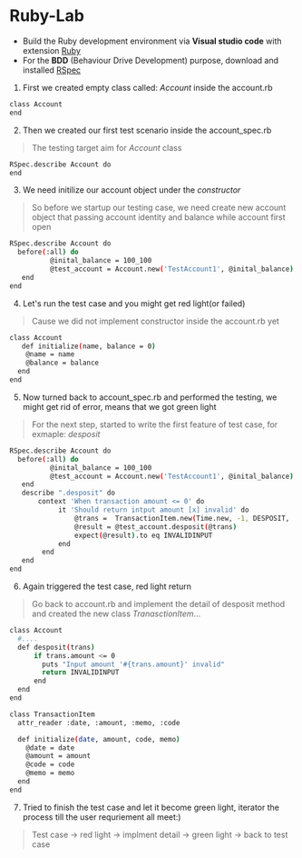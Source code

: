 # Ruby-Lab

- Build the Ruby development environment via **Visual studio code** with extension [Ruby](https://github.com/rubyide/vscode-ruby)
- For the **BDD** (Behaviour Drive Development) purpose, download and installed [RSpec](http://rspec.info/)

1. First we created empty class called: *Account* inside the account.rb
```sh
class Account
end
```
2. Then we created our first test scenario inside the account_spec.rb
> The testing target aim for *Account* class
```sh
RSpec.describe Account do
end
```
3. We need initilize our account object under the *constructor*
> So before we startup our testing case, we need create new account object that passing account identity and balance while account first open
```sh
RSpec.describe Account do
  before(:all) do
          @inital_balance = 100_100
          @test_account = Account.new('TestAccount1', @inital_balance)
   end
end
```
4. Let's run the test case and you  might get red light(or failed) 
> Cause we did not implement constructor inside the account.rb yet
```sh
class Account
   def initialize(name, balance = 0)
    @name = name
    @balance = balance
  end
end
```
5. Now turned back to account_spec.rb and performed the testing, we might get rid of error, means that we got green light
> For the next step, started to write the first feature of test case, for exmaple: *desposit*
```sh
RSpec.describe Account do
  before(:all) do
          @inital_balance = 100_100
          @test_account = Account.new('TestAccount1', @inital_balance)
   end
   describe ".desposit" do
       context 'When transaction amount <= 0' do
            it 'Should return intput amount [x] invalid' do
                @trans =  TransactionItem.new(Time.new, -1, DESPOSIT, 'Desposit invalid test')
                @result = @test_account.desposit(@trans)
                expect(@result).to eq INVALIDINPUT
            end
        end
   end
end
```
6. Again triggered the test case, red light return
> Go back to account.rb and implement the detail of desposit method and created the new class *TranasctionItem*...
```sh
class Account
  #....
  def desposit(trans)
      if trans.amount <= 0
        puts "Input amount '#{trans.amount}' invalid"
        return INVALIDINPUT
      end
  end
end

class TransactionItem
  attr_reader :date, :amount, :memo, :code

  def initialize(date, amount, code, memo)
    @date = date
    @amount = amount
    @code = code
    @memo = memo
  end
end
```
7. Tried to finish the test case and let it become green light, iterator the process till the user requriement all meet:) 
> Test case -> red light -> implment detail -> green light -> back to test case
